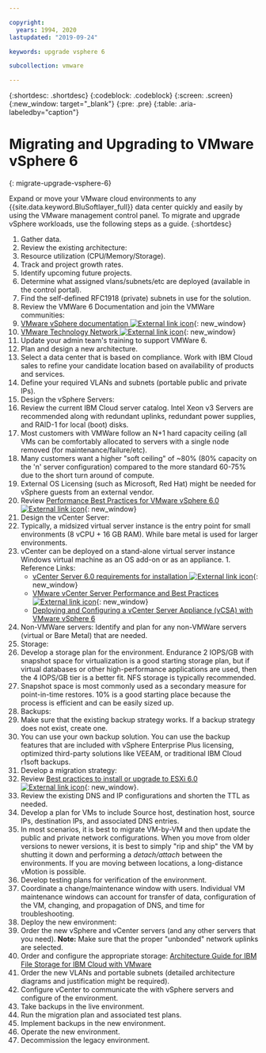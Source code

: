 ```yaml
---

copyright:
  years: 1994, 2020
lastupdated: "2019-09-24"

keywords: upgrade vsphere 6

subcollection: vmware

---
```


{:shortdesc: .shortdesc}
{:codeblock: .codeblock}
{:screen: .screen}
{:new_window: target="_blank"}
{:pre: .pre}
{:table: .aria-labeledby="caption"}

# Migrating and Upgrading to VMware vSphere 6
{: migrate-upgrade-vsphere-6}

Expand or move your VMware cloud environments to any {{site.data.keyword.BluSoftlayer_full}} data center quickly and easily by using the VMware management control panel. To migrate and upgrade vSphere workloads, use the following steps as a guide.
{:shortdesc}

1. Gather data.
2. Review the existing architecture:
  1. Resource utilization (CPU/Memory/Storage).
  2. Track and project growth rates.
  3. Identify upcoming future projects.
  4. Determine what assigned vlans/subnets/etc are deployed (available in the control portal).
  5. Find the self-defined RFC1918 (private) subnets in use for the solution.
3. Review the VMWare 6 Documentation and join the VMWare communities:
  1. [VMware vSphere documentation ![External link icon](../../icons/launch-glyph.svg "External link icon")](https://docs.vmware.com/en/VMware-vSphere/index.html){: new_window}
  2. [VMware Technology Network  ![External link icon](../../icons/launch-glyph.svg "External link icon")](https://communities.vmware.com/welcome){: new_window}
4. Update your admin team's training to support VMWare 6.
5. Plan and design a new architecture.
6. Select a data center that is based on compliance. Work with IBM Cloud sales to refine your candidate location based on availability of products and services.
7. Define your required VLANs and subnets (portable public and private IPs).
8. Design the vSphere Servers:
  1. Review the current IBM Cloud server catalog. Intel Xeon v3 Servers are recommended along with redundant uplinks, redundant power supplies, and RAID-1 for local (boot) disks.
  2. Most customers with VMWare follow an N+1 hard capacity ceiling (all VMs can be comfortably allocated to servers with a single node removed (for maintenance/failure/etc).
  3. Many customers want a higher "soft ceiling" of ~80% (80% capacity on the 'n' server configuration) compared to the more standard 60-75% due to the short turn around of compute.
  4. External OS Licensing (such as Microsoft, Red Hat) might be needed for vSphere guests from an external vendor.
  5. Review [Performance Best Practices for VMware vSphere 6.0 ![External link icon](../../icons/launch-glyph.svg "External link icon")](https://www.vmware.com/files/pdf/techpaper/VMware-PerfBest-Practices-vSphere6-0.pdf){: new_window}
9. Design the vCenter Server:
  1. Typically, a midsized virtual server instance is the entry point for small environments (8 vCPU + 16 GB RAM). While bare metal is used for larger environments.
  2. vCenter can be deployed on a stand-alone virtual server instance Windows virtual machine as an OS add-on or as an appliance.
    1. Reference Links:
        * [vCenter Server 6.0 requirements for installation ![External link icon](../../icons/launch-glyph.svg "External link icon")](https://kb.vmware.com/s/article/2107948){: new_window}
        * [VMware vCenter Server Performance and Best Practices ![External link icon](../../icons/launch-glyph.svg "External link icon")](http://www.vmware.com/files/pdf/techpaper/vmware-vCenter6-perf.pdf){: new_window}
        * [Deploying and Configuring a vCenter Server Appliance (vCSA) with VMware vSphere 6](https://test.cloud.ibm.com/docs/vmware/docs/vmware?topic=vmware-config-vcsa)
10. Non-VMWare servers: Identify and plan for any non-VMWare servers (virtual or Bare Metal) that are needed.
11. Storage:
  1. Develop a storage plan for the environment. Endurance 2 IOPS/GB with snapshot space for virtualization is a good starting storage plan, but if virtual databases or other high-performance applications are used, then the 4 IOPS/GB tier is a better fit.  NFS storage is typically recommended.  
  2. Snapshot space is most commonly used as a secondary measure for point-in-time restores. 10% is a good starting place because the process is efficient and can be easily sized up.
12. Backups:
  1. Make sure that the existing backup strategy works. If a backup strategy does not exist, create one.
  2. You can use your own backup solution. You can use the backup features that are included with vSphere Enterprise Plus licensing, optimized third-party solutions like VEEAM, or traditional IBM Cloud r1soft backups.
13. Develop a migration strategy:
  1. Review [Best practices to install or upgrade to ESXi 6.0 ![External link icon](../../icons/launch-glyph.svg "External link icon")](https://kb.vmware.com/s/article/2109712){: new_window}.
  2. Review the existing DNS and IP configurations and shorten the TTL as needed.
  3. Develop a plan for VMs to include Source host, destination host, source IPs, destination IPs, and associated DNS entries.
  4. In most scenarios, it is best to migrate VM-by-VM and then update the public and private network configurations. When you move from older versions to newer versions, it is best to simply "rip and ship" the VM by shutting it down and performing a _detach/attach_ between the environments. If you are moving between locations, a long-distance vMotion is possible.
  5. Develop testing plans for verification of the environment.
  6. Coordinate a change/maintenance window with users. Individual VM maintenance windows can account for transfer of data, configuration of the VM, changing, and propagation of DNS, and time for troubleshooting.
14. Deploy the new environment:
  1. Order the new vSphere and vCenter servers (and any other servers that you need).
      **Note:** Make sure that the proper "unbonded" network uplinks are selected.
  2. Order and configure the appropriate storage: [Architecture Guide for IBM File Storage for IBM Cloud with VMware](https://cloud.ibm.com/docs/FileStorage?topic=FileStorage-architectureguide)
  3. Order the new VLANs and portable subnets (detailed architecture diagrams and justification might be required).
  4. Configure vCenter to communicate the with vSphere servers and configure of the environment.
  5. Take backups in the live environment.
  6. Run the migration plan and associated test plans.
  8. Implement backups in the new environment.
  9. Operate the new environment.
  10. Decommission the legacy environment.
